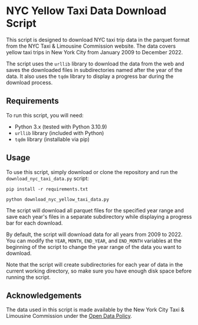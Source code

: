 
# NYC Yellow Taxi Data Download Script

This script is designed to download NYC taxi trip data in the parquet format from the NYC Taxi & Limousine Commission website. The data covers yellow taxi trips in New York City from January 2009 to December 2022.

The script uses the `urllib` library to download the data from the web and saves the downloaded files in subdirectories named after the year of the data. It also uses the `tqdm` library to display a progress bar during the download process.

## Requirements

To run this script, you will need:

- Python 3.x (tested with Python 3.10.9)
- `urllib` library (included with Python)
- `tqdm` library (installable via pip)

## Usage

To use this script, simply download or clone the repository and run the `download_nyc_taxi_data.py` script:
```
pip install -r requirements.txt
```
```
python download_nyc_yellow_taxi_data.py
```

The script will download all parquet files for the specified year range and save each year's files in a separate subdirectory while displaying a progress bar for each download.

By default, the script will download data for all years from 2009 to 2022. You can modify the `YEAR`, `MONTH`, `END_YEAR`, and `END_MONTH` variables at the beginning of the script to change the year range of the data you want to download.

Note that the script will create subdirectories for each year of data in the current working directory, so make sure you have enough disk space before running the script.

## Acknowledgements

The data used in this script is made available by the New York City Taxi & Limousine Commission under the [Open Data Policy](https://opendata.cityofnewyork.us/).
